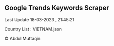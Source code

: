 

## Google Trends Keywords Scraper 
 
Last Update 18-03-2023 , 21:45:21

Country List :
VIETNAM.json



© Abdul Muttaqin 
